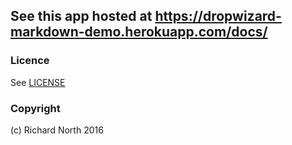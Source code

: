 ## See this app hosted at https://dropwizard-markdown-demo.herokuapp.com/docs/

### Licence

See [LICENSE](LICENSE)

### Copyright

(c) Richard North 2016